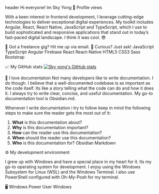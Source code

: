 header
Hi everyone! Im Sky Yong 👋
Profile views

With a keen interest in frontend development, I leverage cutting-edge technologies to deliver exceptional digital experiences. My toolkit includes Angular, React, React Native, JavaScript and TypeScript, which I use to build sophisticated and responsive applications that stand out in today’s fast-paced digital landscape. I think it was cool. 😎

💼 Got a freelance gig? Hit me up via email.
💬 Curious? Just ask!
JavaScript TypeScript Angular Firebase React React-Native HTML5 CSS3 Sass Bootstrap

📈 My GitHub stats
[![Sky yong's GitHub stats](https://github-readme-stats.vercel.app/api?username=jinghaoyong)](https://github.com/anuraghazra/github-readme-stats)

📃 I love documentation
Not many developers like to write documentation. I do though. I believe that a well-documented codebase is as important as the code itself. Its like a story telling what the code can do and how it does it. I always try to write clear, concise, and useful documentation. My go-to documentation tool is Obsidian.md.

Whenever I write documentation i try to follow keep in mind the following steps to make sure the reader gets the most out of it:

1. **What** is this documentation about?
2. **Why** is this documentation important?
3. **How** can the reader use this documentation?
4. **When** should the reader use this documentation?
5. **Who** is this documentation for?
Obsidian Markdown

⚙️ My development environment

I grew up with Windows and have a special place in my heart for it. Its my go-to operating system for development. I enjoy using the Windows Subsystem for Linux (WSL) and the Windows Terminal. I also use PowerShell configured with Oh-My-Posh for my terminal.

🖥️ Windows Power User
Windows 
